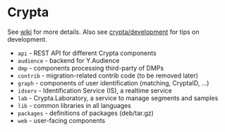 Crypta
======

See [wiki](https://wiki.yandex-team.ru/crypta/) for more details. Also
see [crypta/development](https://wiki.yandex-team.ru/crypta/development/) for tips on development.

- `api` - REST API for different Crypta components
- `audience` - backend for Y.Audience
- `dmp` - components processing third-party of DMPs
- `contrib` - migration-related contrib code (to be removed later)
- `graph` - components of user identification (matching, CryptaID, ...)
- `idserv` - Identification Service (IS), a realtime service
- `lab` - Crypta.Laboratory, a service to manage segments and samples
- `lib` - common libraries in all languages
- `packages` - definitions of packages (deb/tar.gz)
- `web` - user-facing components
